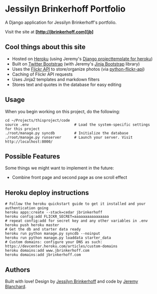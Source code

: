 # Jessilyn Brinkerhoff Portfolio

A Django application for Jessilyn Brinkerhoff's portfolio.

Visit the site at **[http://jbrinkerhoff.com][jb]**


## Cool things about this site

  * Hosted on [Heroku](http://www.heroku.com/) (using Jeremy's [Django projecttemplate for heroku](http://github.com/auzigog/django-template-heroku/))
  * Built on [Twitter Bootstrap](http://twitter.github.com/bootstrap/) (with Jeremy's [Jinja Bootstrap](https://github.com/auzigog/jinja-bootstrap) library)
  * Uses the [Flickr API](http://www.flickr.com/services/api/) to store/organize photos (via [python-flickr-api](http://code.google.com/p/python-flickr-api/))
  * Caching of Flickr API requests
  * Uses Jinja2 templates and markdown filters
  * Stores text and quotes in the database for easy editing


## Usage
When you begin working on this project, do the following:

    cd ~/Projects/thisproject/code
    source .env                     # Load the system-specific settings for this project
    ./root/manage.py syncdb         # Initialize the database
    ./root/manage.py runserver      # Launch your server. Visit http://localhost:8000/


## Possible Features
Some things we might want to implement in the future:

  * Combine front page and second page as one scroll effect


## Heroku deploy instructions

    # Follow the heroku quickstart guide to get it installed and your authentication going
    heroku apps:create --stack=cedar jbrinkerhoff
    heroku config:add FLICKR_SECRET=aaaaaaaaaaaaaaaa
    # repeat config:add for secret key and any other variables in .env
    heroku push heroku master
    # Get the db and starter data ready
    heroku run python manage.py syncdb --noinput
    heroku run python manage.py loaddata starter_data
    # Custom domains: configure your DNS as such: https://devcenter.heroku.com/articles/custom-domains
    heroku domains:add www.jbrinkerhoff.com
    heroku domains:add jbrinkerhoff.com


## Authors
Built with love! Design by [Jessilyn Brinkerhoff][jb] and code by [Jeremy Blanchard](http://blanchardjeremy.com).


[jb]: http://jbrinkerhoff.com